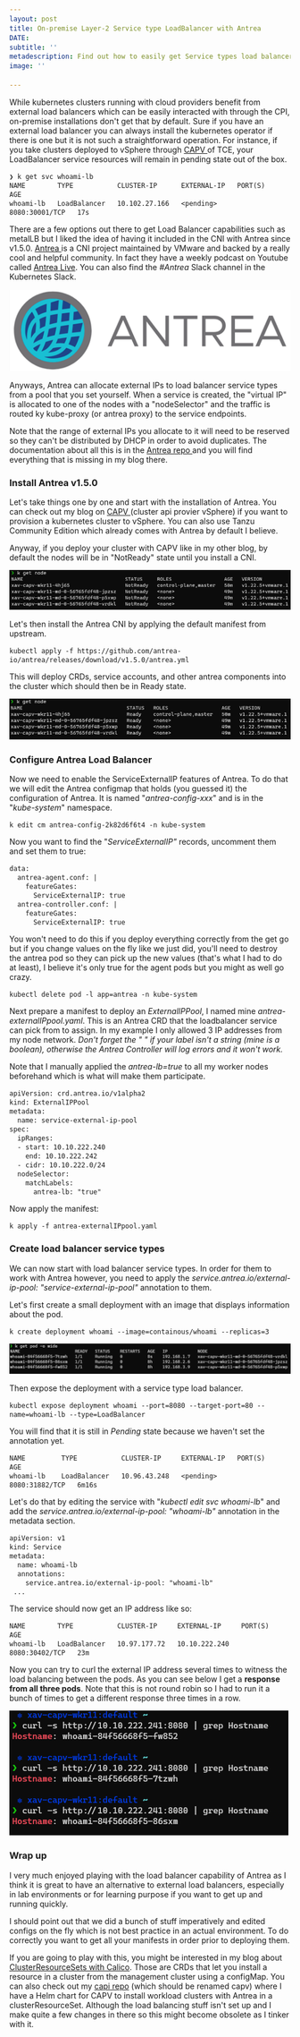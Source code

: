 ```yaml
---
layout: post
title: On-premise Layer-2 Service type LoadBalancer with Antrea
DATE: 
subtitle: ''
metadescription: Find out how to easily get Service types load balancer with Antrea
image: ''

---
```

While kubernetes clusters running with cloud providers benefit from external load balancers which can be easily interacted with through the CPI, on-premise installations don't get that by default. Sure if you have an external load balancer you can always install the kubernetes operator if there is one but it is not such a straightforward operation. For instance, if you take clusters deployed to vSphere through [CAPV ](https://www.vxav.fr/2021-11-21-understanding-kubernetes-cluster-api-provider-vsphere-capv/)of TCE, your LoadBalancer service resources will remain in pending state out of the box.

    ❯ k get svc whoami-lb
    NAME        TYPE           CLUSTER-IP      EXTERNAL-IP   PORT(S)          AGE
    whoami-lb   LoadBalancer   10.102.27.166   <pending>     8080:30001/TCP   17s

There are a few options out there to get Load Balancer capabilities such as metalLB but I liked the idea of having it included in the CNI with Antrea since v1.5.0. [Antrea ](https://antrea.io/)is a CNI project maintained by VMware and backed by a really cool and helpful community. In fact they have a weekly podcast on Youtube called [Antrea Live](https://www.youtube.com/watch?v=4JcCltW8K48&list=PLuzde2hYeDBfHDD0zMbmG4QoVaSbkJChZ). You can also find the _#Antrea_ Slack channel in the Kubernetes Slack.

![](/img/antrealb0.png)

Anyways, Antrea can allocate external IPs to load balancer service types from a pool that you set yourself. When a service is created, the "virtual IP" is allocated to one of the nodes with a "nodeSelector" and the traffic is routed ky kube-proxy (or antrea proxy) to the service endpoints.

Note that the range of external IPs you allocate to it will need to be reserved so they can't be distributed by DHCP in order to avoid duplicates. The documentation about all this is in the [Antrea repo ](https://github.com/antrea-io/antrea/blob/main/docs/service-loadbalancer.md)and you will find everything that is missing in my blog there.

### Install Antrea v1.5.0

Let's take things one by one and start with the installation of Antrea. You can check out my blog on [CAPV ](https://www.vxav.fr/2021-11-21-understanding-kubernetes-cluster-api-provider-vsphere-capv/)(cluster api provier vSphere) if you want to provision a kubernetes cluster to vSphere. You can also use Tanzu Community Edition which already comes with Antrea by default I believe.

Anyway, if you deploy your cluster with CAPV like in my other blog, by default the nodes will be in "NotReady" state until you install a CNI.

![](/img/antrealb1.png)

Let's then install the Antrea CNI by applying the default manifest from upstream.

    kubectl apply -f https://github.com/antrea-io/antrea/releases/download/v1.5.0/antrea.yml

This will deploy CRDs, service accounts, and other antrea components into the cluster which should then be in Ready state.

![](/img/antrealb2.png)

### Configure Antrea Load Balancer

Now we need to enable the ServiceExternalIP features of Antrea. To do that we will edit the Antrea configmap that holds (you guessed it) the configuration of Antrea. It is named "_antrea-config-xxx_" and is in the "_kube-system_" namespace.

    k edit cm antrea-config-2k82d6f6t4 -n kube-system

Now you want to find the "_ServiceExternalIP"_ records, uncomment them and set them to true:

    data:
      antrea-agent.conf: |
        featureGates:
          ServiceExternalIP: true
      antrea-controller.conf: |
        featureGates:
          ServiceExternalIP: true

You won't need to do this if you deploy everything correctly from the get go but if you change values on the fly like we just did, you'll need to destroy the antrea pod so they can pick up the new values (that's what I had to do at least), I believe it's only true for the agent pods but you might as well go crazy.

    kubectl delete pod -l app=antrea -n kube-system

Next prepare a manifest to deploy an _ExternalIPPool_, I named mine _antrea-externalIPpool.yaml_. This is an Antrea CRD that the loadbalancer service can pick from to assign. In my example I only allowed 3 IP addresses from my node network. _Don't forget the " " if your label isn't a string (mine is a boolean), otherwise the Antrea Controller will log errors and it won't work._

Note that I manually applied the _antrea-lb=true_ to all my worker nodes beforehand which is what will make them participate.

    apiVersion: crd.antrea.io/v1alpha2
    kind: ExternalIPPool
    metadata:
      name: service-external-ip-pool
    spec:
      ipRanges:
      - start: 10.10.222.240
        end: 10.10.222.242
      - cidr: 10.10.222.0/24
      nodeSelector:
        matchLabels:
          antrea-lb: "true"

Now apply the manifest:

    k apply -f antrea-externalIPpool.yaml

### Create load balancer service types

We can now start with load balancer service types. In order for them to work with Antrea however, you need to apply the _service.antrea.io/external-ip-pool: "service-external-ip-pool"_ annotation to them.

Let's first create a small deployment with an image that displays information about the pod.

    k create deployment whoami --image=containous/whoami --replicas=3

![](/img/antrealb3-1.png)

Then expose the deployment with a service type load balancer.

    kubectl expose deployment whoami --port=8080 --target-port=80 --name=whoami-lb --type=LoadBalancer

You will find that it is still in _Pending_ state because we haven't set the annotation yet.

    NAME         TYPE           CLUSTER-IP     EXTERNAL-IP   PORT(S)          AGE
    whoami-lb    LoadBalancer   10.96.43.248   <pending>     8080:31882/TCP   6m16s

Let's do that by editing the service with "_kubectl edit svc whoami-lb_" and add the _service.antrea.io/external-ip-pool: "whoami-lb"_ annotation in the metadata section.

    apiVersion: v1
    kind: Service
    metadata:
      name: whoami-lb
      annotations:
        service.antrea.io/external-ip-pool: "whoami-lb"
     ...

The service should now get an IP address like so:

    NAME        TYPE           CLUSTER-IP     EXTERNAL-IP     PORT(S)          AGE
    whoami-lb   LoadBalancer   10.97.177.72   10.10.222.240   8080:30402/TCP   23m

Now you can try to curl the external IP address several times to witness the load balancing between the pods. As you can see below I get a **response from all three pods**. Note that this is not round robin so I had to run it a bunch of times to get a different response three times in a row.

![](/img/antrealb4.png)

### Wrap up

I very much enjoyed playing with the load balancer capability of Antrea as I think it is great to have an alternative to external load balancers, especially in lab environments or for learning purpose if you want to get up and running quickly.

I should point out that we did a bunch of stuff imperatively and edited configs on the fly which is not best practice in an actual environment. To do correctly you want to get all your manifests in order prior to deploying them.

If you are going to play with this, you might be interested in my blog about [ClusterResourceSets with Calico](https://www.vxav.fr/2021-12-07-automatically-install-cni-in-new-kubernetes-cluster-with-cluster-api/). Those are CRDs that let you install a resource in a cluster from the management cluster using a configMap. You can also check out my [capi repo](https://github.com/vxav/capi/tree/main/charts/capi-vsphere/templates) (which should be renamed capv) where I have a Helm chart for CAPV to install workload clusters with Antrea in a clusterResourceSet. Although the load balancing stuff isn't set up and I make quite a few changes in there so this might become obsolete as I tinker with it.